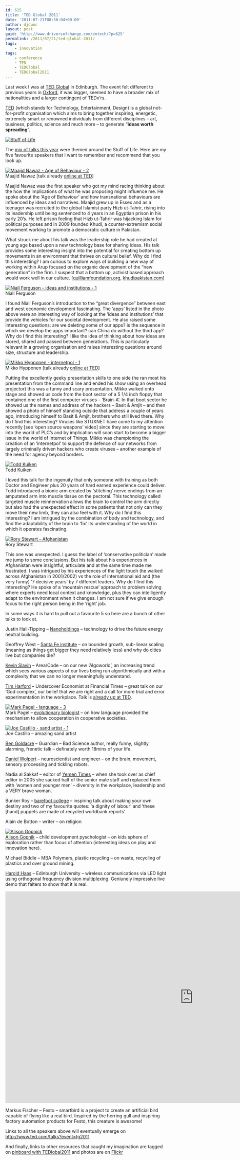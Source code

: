 ```yaml
---
id: 625
title: 'TED Global 2011'
date: '2011-07-21T08:50:04+00:00'
author: djdunc
layout: post
guid: 'http://www.driversofchange.com/emtech/?p=625'
permalink: /2011/07/21/ted-global-2011/
tags:
    - innovation
tags:
    - conference
    - TED
    - TEDGlobal
    - TEDGlobal2011
---
```


Last week I was at [TED Global](http://conferences.ted.com/TEDGlobal2011/) in Edinburgh. The event felt different to previous years in [Oxford](http://www.driversofchange.com/emtech/2009/07/28/ted-global-the-substance-of-th/), it was bigger, seemed to have a broader mix of nationalities and a larger contingent of TEDx’rs.

[TED](http://www.ted.com/) (which stands for Technology, Entertainment, Design) is a global not-for-profit organisation which aims to bring together inspiring, energetic, extremely smart or renowned individuals from different disciplines – art, business, politics, science and much more – to generate “**ideas worth spreading**”.

[![Stuff of Life](https://i0.wp.com/farm7.static.flickr.com/6009/5955711761_c92f684a54.jpg?resize=500%2C375)](http://www.flickr.com/photos/pseudonomad/5955711761/ "Stuff of Life by pseudonomad, on Flickr")

The [mix of talks this year](http://www.ted.com/talks?event=tg2011) were themed around the Stuff of Life. Here are my five favourite speakers that I want to remember and recommend that you look up.

[![Maajid Nawaz - Age of Behaviour - 2](https://i0.wp.com/farm7.static.flickr.com/6127/5955816454_6edb1e86aa.jpg?resize=500%2C375)](http://www.flickr.com/photos/pseudonomad/5955816454/ "Maajid Nawaz - Age of Behaviour - 2 by pseudonomad, on Flickr")  
Maajid Nawaz \[talk already [online at TED](http://www.ted.com/talks/maajid_nawaz_a_global_culture_to_fight_extremism.html)\]

Maajid Nawaz was the first speaker who got my mind racing thinking about the how the implications of what he was proposing might influence me. He spoke about the ‘Age of Behaviour’ and how transnational behaviours are influenced by ideas and narratives. Maajid grew up in Essex and as a teenager was recruited to the global Islamist party Hizb ut-Tahrir, rising into its leadership until being sentenced to 4 years in an Egyptian prison in his early 20’s. He left prison feeling that Hizb ut-Tahrir was hijacking Islam for political purposes and in 2009 founded Khudi, a counter-extremism social movement working to promote a democratic culture in Pakistan.

What struck me about his talk was the leadership role he had created at young age based upon a new technology base for sharing ideas. His talk provides some interesting insight into the potential for creating bottom up movements in an environment that thrives on cultural belief. Why do I find this interesting? I am curious to explore ways of building a new way of working within Arup focused on the organic development of the “new generation” in the firm. I suspect that a bottom up, activist based approach would work well in our culture. \[[quilliamfoundation.org](quilliamfoundation.org), [khudipakistan.com](khudipakistan.com)\]

[![Niall Ferguson - ideas and institutions - 1](https://i0.wp.com/farm7.static.flickr.com/6128/5955294385_4816f24397.jpg?resize=500%2C375)](http://www.flickr.com/photos/pseudonomad/5955294385/ "Niall Ferguson - ideas and institutions - 1 by pseudonomad, on Flickr")  
Niall Ferguson

I found Niall Ferguson’s introduction to the “great divergence” between east and west economic development fascinating. The ‘apps’ listed in the photo above were an interesting way of looking at the ‘ideas and institutions’ that provide the vehicles for our societal development. He also raised some interesting questions: are we deleting some of our apps? is the sequence in which we develop the apps important? can China do without the third app? Why do I find this interesting? I like the idea of thinking about how ideas are stored, shared and passed between generations. This is particularly relevant in a growing organisation and raises interesting questions around size, structure and leadership.

[![Mikko Hypponen - internetpol - 1](https://i0.wp.com/farm7.static.flickr.com/6020/5955333485_b2f7c0a92e.jpg?resize=500%2C375)](http://www.flickr.com/photos/pseudonomad/5955333485/ "Mikko Hypponen - internetpol - 1 by pseudonomad, on Flickr")  
Mikko Hypponen \[talk already [online at TED](http://www.ted.com/talks/mikko_hypponen_fighting_viruses_defending_the_net.html)\]

Putting the excellently geeky presentation skills to one side (he ran most his presentation from the command line and ended his show using an overhead projector) this was a funny and scary presentation. Mikko walked onto stage and showed us code from the boot sector of a 5 1/4 inch floppy that contained one of the first computer viruses – ‘Brain-A’. In that boot sector he showed us the names and address of the hackers – Basit &amp; Amjit – and then showed a photo of himself standing outside that address a couple of years ago, introducing himself to Basit &amp; Amjit, brothers who still lived there. Why do I find this interesting? Viruses like STUXNET have come to my attention recently \[see ‘open source weapons’ video\] since they are starting to move into the world of PLC’s and by implication will soon start to become a bigger issue in the world of Internet of Things. Mikko was championing the creation of an ‘internetpol’ to support the defence of our networks from largely criminally driven hackers who create viruses – another example of the need for agency beyond borders.

[![Todd Kuiken](https://i0.wp.com/farm7.static.flickr.com/6003/5955366733_99af0ae982.jpg?resize=500%2C375)](http://www.flickr.com/photos/pseudonomad/5955366733/ "Todd Kuiken by pseudonomad, on Flickr")  
Todd Kuiken

I loved this talk for the ingenuity that only someone with training as both Doctor and Engineer plus 20 years of hard earned experience could deliver. Todd introduced a bionic arm created by ‘stitching’ nerve endings from an amputated arm into muscle tissue on the pectoral. This technology called targeted muscle reinnervation allows the brain to control the arm directly but also had the unexpected effect in some patients that not only can they move their new limb, they can also feel with it. Why do I find this interesting? I am intrigued by the combination of body and technology, and find the adaptability of the brain to ‘fix’ its understanding of the world in which it operates fascinating.

[![Rory Stewart - Afghanistan](https://i0.wp.com/farm7.static.flickr.com/6142/5955375771_da65134c45.jpg?resize=500%2C375)](http://www.flickr.com/photos/pseudonomad/5955375771/ "Rory Stewart - Afghanistan by pseudonomad, on Flickr")  
Rory Stewart

This one was unexpected. I guess the label of ‘conservative politician’ made me jump to some conclusions. But his talk about his experiences in Afghanistan were insightful, articulate and at the same time made me frustrated. I was intrigued by his experiences of the light touch (he walked across Afghanistan in 2001/2002) vs the role of international aid and (the very funny) ‘7 decisive years’ by 7 different leaders. Why do I find this interesting? He spoke of a ‘mountain rescue’ approach to problem solving where experts need local context and knowledge, plus they can intelligently adapt to the environment when it changes. I am not sure if we give enough focus to the right person being in the ‘right’ job.

In some ways it is hard to pull out a favourite 5 so here are a bunch of other talks to look at.

Justin Hall-Tipping – [Nanoholdings](http://nanoholdings.com) – technology to drive the future energy neutral building.

Geoffrey West – [Santa Fe institute](http://santafe.edu) – on bounded growth, sub-linear scaling (meaning as things get bigger they need relatively less) and why do cities live but companies die?

[Kevin Slavin](http://www.about.me/slavin) – Area/Code – on our new ‘Algoworld’, an increasing trend which sees various aspects of our lives being run algorithmically and with a complexity that we can no longer meaningfully understand.

[Tim Harford](http://timharford.com) – Undercover Economist at Financial Times – great talk on our ‘God complex’, our belief that we are right and a call for more trial and error experimentation in the workplace. Talk is [already up at TED](http://www.ted.com/talks/tim_harford.html).

[![Mark Pagel - language - 3](https://i0.wp.com/farm7.static.flickr.com/6146/5955316309_ae2552f794.jpg?resize=500%2C375)](http://www.flickr.com/photos/pseudonomad/5955316309/ "Mark Pagel - language - 3 by pseudonomad, on Flickr")  
Mark Pagel – [evolutionary biologist](http://reading.ac.uk/biologicalsciences) – on how language provided the mechanism to allow cooperation in cooperative societies.

[![Joe Castillo - sand artist - 1](https://i0.wp.com/farm7.static.flickr.com/6015/5955883516_08906e0ce5.jpg?resize=500%2C375)](http://www.flickr.com/photos/pseudonomad/5955883516/ "Joe Castillo - sand artist - 1 by pseudonomad, on Flickr")  
Joe Castillo – amazing sand artist

[Ben Goldacre](http://badscience.net) – Guardian – Bad Science author, really funny, slightly alarming, frenetic talk – definately worth 18mins of your life.

[Daniel Wolpert](http://wolpertlab.com) – neuroscientist and engineer – on the brain, movement, sensory processing and tickling robots.

Nadia al Sakkaf – editor of [Yemen Times](http://yementimes.com) – when she took over as chief editor in 2005 she sacked half of the senior male staff and replaced them with ‘women and younger men’ – diversity in the workplace, leadership and a VERY brave woman.

Bunker Roy – [barefoot college](http://barefootcollege.org) – inspiring talk about making your own destiny and two of my favourite quotes: ‘a dignity of labour’ and ‘these \[hand\] puppets are made of recycled worldbank reports’

Alain de Botton – writer – on religion

[![Alison Gopnick](https://i0.wp.com/farm7.static.flickr.com/6121/5955366247_828146cf76.jpg?resize=500%2C375)](http://www.flickr.com/photos/pseudonomad/5955366247/ "Alison Gopnick by pseudonomad, on Flickr")  
[Alison Gopnik](http://alisongopnick.com) – child development pyschologist – on kids sphere of exploration rather than focus of attention (interesting ideas on play and innovation here).

Michael Biddle – MBA Polymers, plastic recycling – on waste, recycling of plastics and over ground mining.

[Harold Haas](http://see.ed.ac.uk/~hxh) – Edinburgh University – wireless communications via LED light using orthogonal frequency division multiplexing. Geniunely impressive live demo that falters to show that it is real.

<iframe allow="autoplay; fullscreen" allowfullscreen="" frameborder="0" height="658" loading="lazy" src="https://player.vimeo.com/video/26645323?dnt=1&app_id=122963" title="TED Global 2011 - Festo" width="1170"></iframe>

Markus Fischer – Festo – smartbird is a project to create an artificial bird capable of flying like a real bird. Inspired by the herring gull and inspiring factory automation products for Festo, this creature is awesome!

Links to all the speakers above will eventually emerge on <http://www.ted.com/talks?event=tg2011>

And finally, links to other resources that caught my imagination are tagged on [pinboard with TEDlobal2011](http://pinboard.in/u:dunc/t:TEDGlobal2011/) and photos are on [Flickr](http://www.flickr.com/photos/pseudonomad/sets/72157627235140892/with/5955711761/)